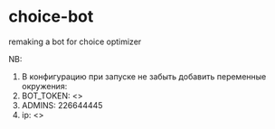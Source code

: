 # choice-bot
remaking a bot for choice optimizer

NB:
1. В конфигурацию при запуске не забыть добавить переменные окружения: 
  1. BOT_TOKEN: <>
  2. ADMINS: 226644445
  3. ip: <>
